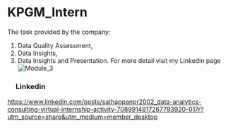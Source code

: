 # KPGM_Intern
The task provided by the company:
  1. Data Quality Assessment,
  2. Data Insights,
  3. Data Insights and Presentation.
For more detail visit my Linkedin page 
![Module_3](https://github.com/sathappanPR/KPGM_Intern/assets/84607354/adf4abf7-ba1b-42fe-873d-d7952efd140e)
### <img src="https://github.com/sathappanPR/Analytics_supermarket-sales/assets/84607354/9c0971bf-9435-41ce-bc01-47338e1432a1" width="15"> Linkedin 
https://www.linkedin.com/posts/sathappanpr2002_data-analytics-consulting-virtual-internship-activity-7089914817267793920-017r?utm_source=share&utm_medium=member_desktop
